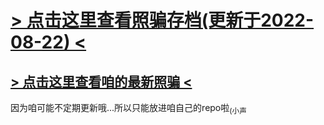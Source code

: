 # [> 点击这里查看照骗存档(更新于2022-08-22) <](img)

## [> 点击这里查看咱的最新照骗 <](https://github.com/sb-child/crossdress)

因为咱可能不定期更新哦...所以只能放进咱自己的repo啦<sub>(小声</sub>
